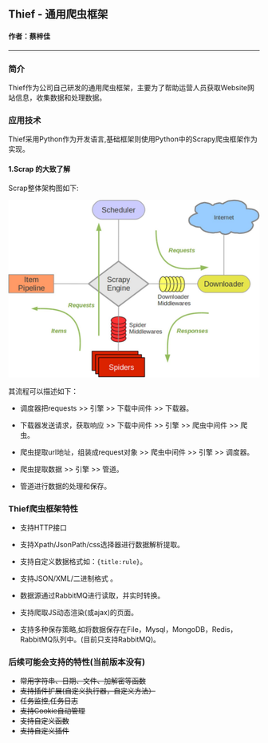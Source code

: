 ## Thief - 通用爬虫框架

#### 作者：蔡梓佳

---

### 简介

Thief作为公司自己研发的通用爬虫框架，主要为了帮助运营人员获取Website网站信息，收集数据和处理数据。

### 应用技术

Thief采用Python作为开发语言,基础框架则使用Python中的Scrapy爬虫框架作为实现。

#### 1.Scrap 的大致了解

Scrap整体架构图如下:

![avatar](./img.png)


其流程可以描述如下：

* 调度器把requests >> 引擎 >> 下载中间件 >> 下载器。


* 下载器发送请求，获取响应 >> 下载中间件 >> 引擎 >> 爬虫中间件 >> 爬虫。
  

* 爬虫提取url地址，组装成request对象 >> 爬虫中间件 >> 引擎 >> 调度器。
  

* 爬虫提取数据 >> 引擎 >> 管道。
  

* 管道进行数据的处理和保存。


### Thief爬虫框架特性

* 支持HTTP接口
    
* 支持Xpath/JsonPath/css选择器进行数据解析提取。
  

* 支持自定义数据格式如：`{title:rule}`。
  

* 支持JSON/XML/二进制格式 。
  

* 数据源通过RabbitMQ进行读取，并实时转换。
  

* 支持爬取JS动态渲染(或ajax)的页面。


* 支持多种保存策略,如将数据保存在File，Mysql，MongoDB，Redis，RabbitMQ队列中。(目前只支持RabbitMQ)。


### 后续可能会支持的特性(当前版本没有)

* ~~常用字符串、日期、文件、加解密等函数~~
* ~~支持插件扩展(自定义执行器，自定义方法）~~
* ~~任务监控,任务日志~~
* ~~支持Cookie自动管理~~
* ~~支持自定义函数~~
* ~~支持自定义插件~~